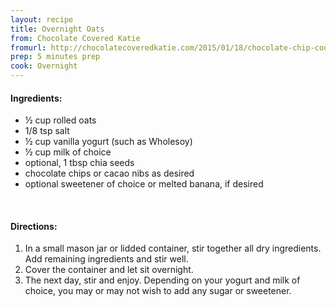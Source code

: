 ```yaml
---
layout: recipe
title: Overnight Oats
from: Chocolate Covered Katie
fromurl: http://chocolatecoveredkatie.com/2015/01/18/chocolate-chip-cookie-overnight-oats/
prep: 5 minutes prep
cook: Overnight
---
```


#### Ingredients:

* ½ cup rolled oats
* 1/8 tsp salt
* ½ cup vanilla yogurt (such as Wholesoy)
* ½ cup milk of choice
* optional, 1 tbsp chia seeds
* chocolate chips or cacao nibs as desired
* optional sweetener of choice or melted banana, if desired


<br>

#### Directions:

1. In a small mason jar or lidded container, stir together all dry ingredients. Add remaining ingredients and stir well. 
2. Cover the container and let sit overnight. 
3. The next day, stir and enjoy. Depending on your yogurt and milk of choice, you may or may not wish to add any sugar or sweetener.
